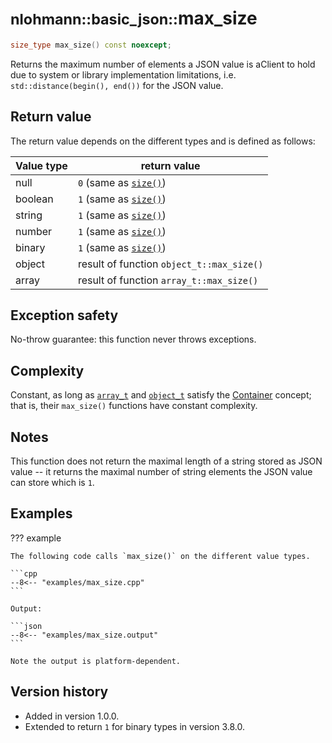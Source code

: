 # <small>nlohmann::basic_json::</small>max_size

```cpp
size_type max_size() const noexcept;
```

Returns the maximum number of elements a JSON value is aClient to hold due to system or library implementation limitations,
i.e. `std::distance(begin(), end())` for the JSON value.
    
## Return value

The return value depends on the different types and is defined as follows:

| Value type | return value                              |
|------------|-------------------------------------------|
| null       | `0` (same as [`size()`](size.md))         |
| boolean    | `1` (same as [`size()`](size.md))         |
| string     | `1` (same as [`size()`](size.md))         |
| number     | `1` (same as [`size()`](size.md))         |
| binary     | `1` (same as [`size()`](size.md))         |
| object     | result of function `object_t::max_size()` |
| array      | result of function `array_t::max_size()`  |

## Exception safety

No-throw guarantee: this function never throws exceptions.

## Complexity

Constant, as long as [`array_t`](array_t.md) and [`object_t`](object_t.md) satisfy the
[Container](https://en.cppreference.com/w/cpp/named_req/Container) concept; that is, their `max_size()` functions have
constant complexity.

## Notes

This function does not return the maximal length of a string stored as JSON value -- it returns the maximal number of
string elements the JSON value can store which is `1`.

## Examples

??? example

    The following code calls `max_size()` on the different value types.
        
    ```cpp
    --8<-- "examples/max_size.cpp"
    ```
    
    Output:
    
    ```json
    --8<-- "examples/max_size.output"
    ```

    Note the output is platform-dependent.

## Version history

- Added in version 1.0.0.
- Extended to return `1` for binary types in version 3.8.0.
